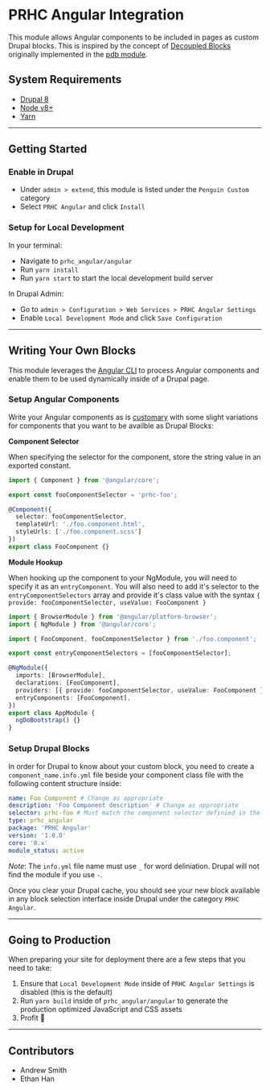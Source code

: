 # PRHC Angular Integration

This module allows Angular components to be included in pages as custom Drupal blocks. This is inspired by the concept of [Decoupled Blocks](https://www.drupal.org/project/pdb) originally implemented in the [pdb module](https://github.com/mrjmd/pdb).

## System Requirements

* [Drupal 8](https://www.drupal.org/home)
* [Node v8+](https://nodejs.org/en/)
* [Yarn](https://yarnpkg.com/en/docs/getting-started)

---

## Getting Started

### Enable in Drupal

* Under `admin > extend`, this module is listed under the `Penguin Custom` category
* Select `PRHC Angular` and click `Install`

### Setup for Local Development

In your terminal:

* Navigate to `prhc_angular/angular`
* Run `yarn install`
* Run `yarn start` to start the local development build server

In Drupal Admin:

* Go to `admin > Configuration > Web Services > PRHC Angular Settings`
* Enable `Local Development Mode` and click `Save Configuration`

---

## Writing Your Own Blocks

This module leverages the [Angular CLI](https://cli.angular.io/) to process Angular components and enable them to be used dynamically inside of a Drupal page.

### Setup Angular Components

Write your Angular components as is [customary](https://angular.io/docs) with some slight variations for components that you want to be availble as Drupal Blocks:

**Component Selector**

When specifying the selector for the component, store the string value in an exported constant.

```ts
import { Component } from '@angular/core';

export const fooComponentSelector = 'prhc-foo';

@Component({
  selector: fooComponentSelector,
  templateUrl: './foo.component.html',
  styleUrls: ['./foo.component.scss']
})
export class FooComponent {}
```

**Module Hookup**

When hooking up the component to your NgModule, you will need to specify it as an `entryComponent`. You will also need to add it's selector to the `entryComponentSelectors` array and provide it's class value with the syntax `{ provide: fooComponentSelector, useValue: FooComponent }`

```ts
import { BrowserModule } from '@angular/platform-browser';
import { NgModule } from '@angular/core';

import { FooComponent, fooComponentSelector } from './foo.component';

export const entryComponentSelectors = [fooComponentSelector];

@NgModule({
  imports: [BrowserModule],
  declarations: [FooComponent],
  providers: [{ provide: fooComponentSelector, useValue: FooComponent }],
  entryComponents: [FooComponent],
})
export class AppModule {
  ngDoBootstrap() {}
}
```

### Setup Drupal Blocks

In order for Drupal to know about your custom block, you need to create a `component_name.info.yml` file beside your component class file with the following content structure inside:

```yml
name: Foo Component # Change as appropriate
description: 'Foo Component description' # Change as appropriate
selector: prhc-foo # Must match the component selector definied in the decorator
type: prhc_angular
package: 'PRHC Angular'
version: '1.0.0'
core: '8.x'
module_status: active
```

_Note_: The `info.yml` file name must use `_` for word deliniation. Drupal will not find the module if you use `-`.

Once you clear your Drupal cache, you should see your new block available in any block selection interface inside Drupal under the category `PRHC Angular`.

---

## Going to Production

When preparing your site for deployment there are a few steps that you need to take:

1. Ensure that `Local Development Mode` inside of `PRHC Angular Settings` is disabled (this is the default)
2. Run `yarn build` inside of `prhc_angular/angular` to generate the production optimized JavaScript and CSS assets
3. Profit 🙂

---

## Contributors

* Andrew Smith
* Ethan Han
